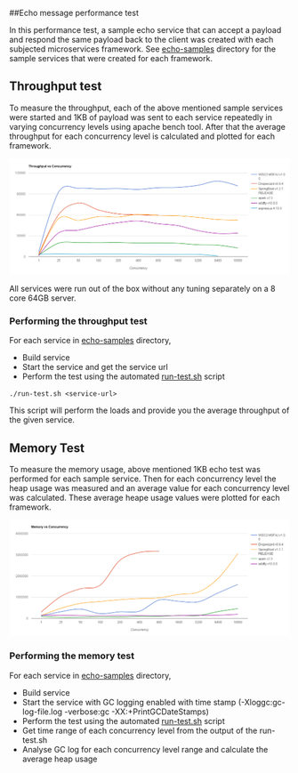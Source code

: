 ##Echo message performance test

In this performance test, a sample echo service that can accept a payload and respond the same payload back to the 
client was created with each subjected microservices framework. See [echo-samples](echo-samples) directory for the 
sample services that were created for each framework.

## Throughput test

To measure the throughput, each of the above mentioned sample services were started and 1KB of payload was sent to 
each service repeatedly in varying concurrency levels using apache bench tool. After that the average throughput for
each concurrency level is calculated and plotted for each framework.

![Throughput](graphs/tps.png)

All services were run out of the box without any tuning  separately on a 8 core 64GB server.

### Performing the throughput test

For each service in [echo-samples](echo-samples) directory,
* Build service
* Start the service and get the service url
* Perform the test using the automated [run-test.sh](run-test.sh) script

```
./run-test.sh <service-url>
```
This script will perform the loads and provide you the average throughput of the given service.


## Memory Test

To measure the memory usage, above mentioned 1KB echo test was performed for each sample service. Then for each 
concurrency level the heap usage was measured and an average value for each concurrency level was calculated. These
average heape usage values were plotted for each framework.

![Memory](graphs/memory.png)

### Performing the memory test

For each service in [echo-samples](echo-samples) directory,
* Build service
* Start the service with GC logging enabled with time stamp (-Xloggc:gc-log-file.log -verbose:gc -XX:+PrintGCDateStamps)
* Perform the test using the automated [run-test.sh](run-test.sh) script
* Get time range of each concurrency level from the output of the run-test.sh
* Analyse GC log for each concurrency level range and calculate the average heap usage

